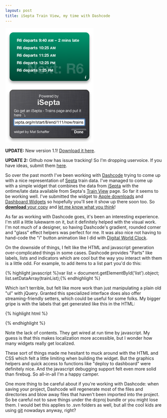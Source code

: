 ```yaml
--- 
layout: post
title: iSepta Train View, my time with Dashcode
---
```

<img class="left" title="iSepta Train View" src="/files/iSeptaTrainView.png" />

**UPDATE:** New version 1.1! <a href="http://cloud.github.com/downloads/matschaffer/isepta-train-view.wdgt/iSepta_Train_View-1.1.zip">Download it here</a>.

**UPDATE 2:** Github now has issue tracking! So I'm dropping uservoice. If you have ideas, submit them <a href="http://github.com/matschaffer/isepta-train-view.wdgt/issues">here</a>.

So over the past month I've been working with <a href="http://developer.apple.com/tools/dashcode/">Dashcode</a> trying to come up with a nice representation of <a href="http://septa.org">Septa</a> train data. I've managed to come up with a simple widget that combines the data from <a href="http://isepta.org">iSepta</a> with the ontime/late data available from Septa's <a href="http://trainview.septa.org">Train View</a> page. So far it seems to be working well. I've submitted the widget to <a href="http://www.apple.com/downloads/dashboard/">Apple downloads</a> and <a href="http://www.dashboardwidgets.com/showcase/details.php?wid=2413">Dashboard Widgets</a> so hopefully you'll see it show up there soon too. So <a href="http://cloud.github.com/downloads/matschaffer/isepta-train-view.wdgt/iSepta_Train_View-1.1.zip">**download** your copy</a> and <a href="http://github.com/matschaffer/isepta-train-view.wdgt/issues">let me know what you think</a>!

As far as working with Dashcode goes, it's been an interesting experience. I'm still a little lukewarm on it, but it definitely helped with the visual work. I'm not much of a designer, so having Dashcode's gradient, rounded corner and "glass" effect helpers was perfect for me. It was also nice not having to hand-code the "i" button animation like I did with <a href="http://matschaffer.com/projects/#dwc">Digital World Clock</a>.

On the downside of things, I felt like the HTML and javascript generation over-complicated things in some cases. Dashcode provides "Parts" like labels, lists and indicators which are cool but the way you interact with them is a little odd. For example, to add items to a list part you'd do this:

{% highlight javascript %}var list = document.getElementById('list').object;
list.setDataArray(trainList);{% endhighlight %}

Which isn't terrible, but felt like more work than just manipulating a plain old "ul" with jQuery. Granted this specialized interface does also offer streaming-friendly setters, which could be useful for some folks. My bigger gripe is with the labels that get generated like this in the HTML:

{% highlight html %}<div apple-part="com.apple.Dashcode.part.text" class="apple-text apple-no-children" apple-default-image-visibility="hidden" apple-text-overflow="ellipsis" id="nextTrainLabel" apple-style="part-height-dependent: true;"></div>{% endhighlight %}

Note the lack of contents. They get wired at run time by javascript. My guess is that this makes localization more accessible, but I wonder how many widgets really get localized.

These sort of things made me hesitant to muck around with the HTML and CSS which felt a little limiting when building the widget. But the graphics helpers and quick access to functions like "deploy to dashboard" were definitely nice. And the javascript debugging support felt even more solid than firebug. So all-in-all I'm a happy camper.

One more thing to be careful about if you're working with Dashcode: when saving your project, Dashcode will regenerate most of the files and directories and blow away files that haven't been imported into the project. So be careful not to save things under the dcproj bundle or you might lose them. I would bet this applies to .svn folders as well, but all the cool kids are using <a href="http://git-scm.com">git</a> nowadays anyway, right?

